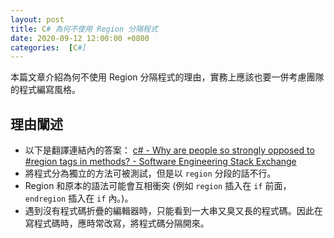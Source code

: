 ```yaml
---
layout: post
title: C# 為何不使用 Region 分隔程式
date: 2020-09-12 12:00:00 +0800
categories:  [C#]
--- 
```


本篇文章介紹為何不使用 Region 分隔程式的理由，實務上應該也要一併考慮團隊的程式編寫風格。

## 理由闡述

- 以下是翻譯連結內的答案： [c# - Why are people so strongly opposed to #region tags in methods? - Software Engineering Stack Exchange](https://softwareengineering.stackexchange.com/questions/118818/why-are-people-so-strongly-opposed-to-region-tags-in-methods)
- 將程式分為獨立的方法可被測試，但是以 `region` 分段的話不行。
- Region 和原本的語法可能會互相衝突 (例如 `region` 插入在 `if` 前面，`endregion` 插入在 `if` 內。)。
- 遇到沒有程式碼折疊的編輯器時，只能看到一大串又臭又長的程式碼。因此在寫程式碼時，應時常改寫，將程式碼分隔開來。